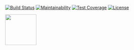 [![Build Status](https://img.shields.io/travis/rootstrap/RSDemoProject/master.svg)](https://travis-ci.org/rootstrap/RSDemoProject)
[![Maintainability](https://api.codeclimate.com/v1/badges/21b076c80057210cda75/maintainability)](https://codeclimate.com/github/rootstrap/RSDemoProject/maintainability)
[![Test Coverage](https://api.codeclimate.com/v1/badges/21b076c80057210cda75/test_coverage)](https://codeclimate.com/github/rootstrap/RSDemoProject/test_coverage)
[![License](https://img.shields.io/github/license/rootstrap/RSDemoProject.svg)](https://github.com/rootstrap/RSDemoProject/blob/master/LICENSE.md)

[<img src="https://s3-us-west-1.amazonaws.com/rootstrap.com/img/rs.png" width="100"/>](http://www.rootstrap.com)
